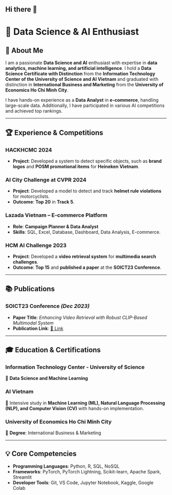 ## Hi there 👋

<!--
**LeQuynhMinhDung/LeQuynhMinhDung** is a ✨ _special_ ✨ repository because its `README.md` (this file) appears on your GitHub profile.

Here are some ideas to get you started:

- 🔭 I’m currently working on ...
- 🌱 I’m currently learning ...
- 👯 I’m looking to collaborate on ...
- 🤔 I’m looking for help with ...
- 💬 Ask me about ...
- 📫 How to reach me: ...
- 😄 Pronouns: ...
- ⚡ Fun fact: ...
-->
# 📌 Data Science & AI Enthusiast

## 👋 About Me
I am a passionate **Data Science and AI** enthusiast with expertise in **data analytics, machine learning, and artificial intelligence**. I hold a **Data Science Certificate with Distinction** from the **Information Technology Center of the University of Science and AI Vietnam** and graduated with distinction in **International Business and Marketing** from the **University of Economics Ho Chi Minh City**.

I have hands-on experience as a **Data Analyst** in **e-commerce**, handling large-scale data. Additionally, I have participated in various AI competitions and achieved top rankings.

---

## 🏆 Experience & Competitions
### HACKHCMC 2024 
- **Project**: Developed a system to detect specific objects, such as **brand logos** and **POSM promotional items** for **Heineken Vietnam**.

### AI City Challenge at CVPR 2024 
- **Project**: Developed a model to detect and track **helmet rule violations** for motorcyclists.
- **Outcome**: **Top 20** in **Track 5**.

### Lazada Vietnam – E-commerce Platform 
- **Role**: **Campaign Planner & Data Analyst**
- **Skills**: SQL, Excel, Database, Dashboard, Data Analysis, E-commerce.

### HCM AI Challenge 2023 
- **Project**: Developed a **video retrieval system** for **multimedia search challenges**.
- **Outcome**: **Top 15** and **published a paper** at the **SOICT23 Conference**.

---

## 📚 Publications
### **SOICT23 Conference** *(Dec 2023)*
- **Paper Title**: *Enhancing Video Retrieval with Robust CLIP-Based Multimodal System*
- **Publication Link**: [🔗 Link](https://dl.acm.org/doi/10.1145/3628797.3629011)

---

## 🎓 Education & Certifications
### Information Technology Center - University of Science 
🔹 **Data Science and Machine Learning** 

### AI Vietnam 
🔹 Intensive study in **Machine Learning (ML), Natural Language Processing (NLP), and Computer Vision (CV)** with hands-on implementation.

### University of Economics Ho Chi Minh City 
🔹 **Degree**: International Business & Marketing  

---

## 💡 Core Competencies
- **Programming Languages**: Python, R, SQL, NoSQL
- **Frameworks**: PyTorch, PyTorch Lightning, Scikit-learn, Apache Spark, Streamlit
- **Developer Tools**: Git, VS Code, Jupyter Notebook, Kaggle, Google Colab
